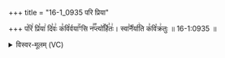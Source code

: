 +++
title = "16-1_0935 परि प्रिया"

+++
प꣡रि꣢ प्रि꣣या꣢ दि꣣वः꣢ क꣣वि꣡र्वया꣢꣯ꣳसि न꣣꣬प्त्यो꣢꣯र्हि꣣तः꣢। स्वा꣣नै꣡र्या꣢ति क꣣वि꣡क्र꣢तुः ॥ 16-1:0935 ॥

<details><summary>विस्वर-मूलम् (VC)</summary>

परि प्रिया दिवः कविर्वयाꣳसि नप्त्योर्हितः । स्वानैर्याति कविक्रतुः ॥९३५॥
</details>